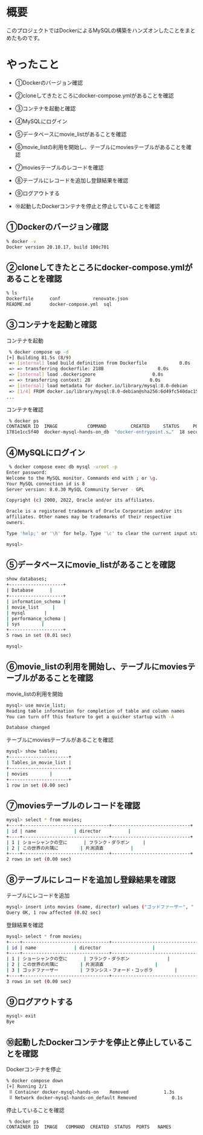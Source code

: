 # 概要
このプロジェクトではDockerによるMySQLの構築をハンズオンしたことをまとめたものです。

# やったこと

* ①Dockerのバージョン確認

* ②cloneしてきたところにdocker-compose.ymlがあることを確認

* ③コンテナを起動と確認

* ④MySQLにログイン

* ⑤データベースにmovie_listがあることを確認

* ⑥movie_listの利用を開始し、テーブルにmoviesテーブルがあることを確認

* ⑦moviesテーブルのレコードを確認

* ⑧テーブルにレコードを追加し登録結果を確認

* ⑨ログアウトする

* ⑩起動したDockerコンテナを停止と停止していることを確認


## ①Dockerのバージョン確認

```bash
% docker -v                             
Docker version 20.10.17, build 100c701
``` 

## ②cloneしてきたところにdocker-compose.ymlがあることを確認
```bash
% ls
Dockerfile		conf			renovate.json
README.md		docker-compose.yml	sql
``` 

## ③コンテナを起動と確認

コンテナを起動

```bash
 % docker compose up -d
[+] Building 81.5s (8/9)                             
 => [internal] load build definition from Dockerfile            0.0s
 => => transferring dockerfile: 218B                    0.0s
 => [internal] load .dockerignore                     0.0s
 => => transferring context: 2B                      0.0s
 => [internal] load metadata for docker.io/library/mysql:8.0-debian    4.5s
 => [1/4] FROM docker.io/library/mysql:8.0-debian@sha256:6d49fc540dac155 76.9s
...
``` 
コンテナを確認

```bash
 % docker ps  
CONTAINER ID  IMAGE           COMMAND         CREATED     STATUS     PORTS                NAMES
1781e1cc5f40  docker-mysql-hands-on_db  "docker-entrypoint.s…"  18 seconds ago  Up 12 seconds  33060/tcp, 0.0.0.0:3307->3306/tcp  docker-mysql-hands-on
``` 

## ④MySQLにログイン
```bash
 % docker compose exec db mysql -uroot -p
Enter password: 
Welcome to the MySQL monitor. Commands end with ; or \g.
Your MySQL connection id is 8
Server version: 8.0.30 MySQL Community Server - GPL

Copyright (c) 2000, 2022, Oracle and/or its affiliates.

Oracle is a registered trademark of Oracle Corporation and/or its
affiliates. Other names may be trademarks of their respective
owners.

Type 'help;' or '\h' for help. Type '\c' to clear the current input statement.

mysql>
``` 

## ⑤データベースにmovie_listがあることを確認
```bash
show databases;
+--------------------+
| Database      |
+--------------------+
| information_schema |
| movie_list     |
| mysql       |
| performance_schema |
| sys        |
+--------------------+
5 rows in set (0.01 sec)

mysql>
``` 

## ⑥movie_listの利用を開始し、テーブルにmoviesテーブルがあることを確認

movie_listの利用を開始

```bash
mysql> use movie_list;
Reading table information for completion of table and column names
You can turn off this feature to get a quicker startup with -A

Database changed
``` 

テーブルにmoviesテーブルがあることを確認

```bash
mysql> show tables;
+----------------------+
| Tables_in_movie_list |
+----------------------+
| movies        |
+----------------------+
1 row in set (0.00 sec)
``` 

## ⑦moviesテーブルのレコードを確認
```bash
mysql> select * from movies;
+----+--------------------------------+-----------------------------+
| id | name              | director          |
+----+--------------------------------+-----------------------------+
| 1 | ショーシャンクの空に      | フランク・ダラボン     |
| 2 | この世界の片隅に        | 片渕須直          |
+----+--------------------------------+-----------------------------+
2 rows in set (0.00 sec)
``` 

## ⑧テーブルにレコードを追加し登録結果を確認

テーブルにレコードを追加

```bash
mysql> insert into movies (name, director) values ("ゴッドファーザー", " フランシス・フォード・コッポラ");
Query OK, 1 row affected (0.02 sec)
``` 
登録結果を確認

```bash
mysql> select * from movies;
+----+--------------------------------+-----------------------------------------------+
| id | name              | director                   |
+----+--------------------------------+-----------------------------------------------+
| 1 | ショーシャンクの空に      | フランク・ダラボン              |
| 2 | この世界の片隅に        | 片渕須直                   |
| 3 | ゴッドファーザー        | フランシス・フォード・コッポラ        |
+----+--------------------------------+-----------------------------------------------+
3 rows in set (0.00 sec)
``` 

## ⑨ログアウトする
```bash
mysql> exit
Bye
``` 

## ⑩起動したDockerコンテナを停止と停止していることを確認

Dockerコンテナを停止

```bash
% docker compose down
[+] Running 2/1
 ⠿ Container docker-mysql-hands-on    Removed             1.3s
 ⠿ Network docker-mysql-hands-on_default Removed             0.1s
``` 
停止していることを確認

```bash
 % docker ps
CONTAINER ID  IMAGE   COMMAND  CREATED  STATUS  PORTS   NAMES
``` 
